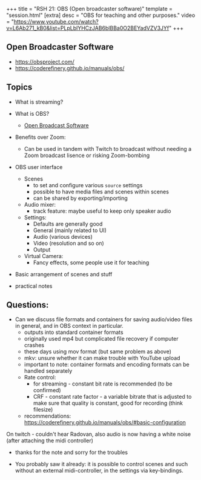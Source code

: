 +++
title = "RSH 21: OBS (Open broadcaster software)"
template = "session.html"
[extra]
desc = "OBS for teaching and other purposes."
video = "https://www.youtube.com/watch?v=L6Ab271_kB0&list=PLpLblYHCzJAB6blBBa0O2BEYadVZV3JYf"
+++

## Open Broadcaster Software

- https://obsproject.com/
- https://coderefinery.github.io/manuals/obs/


## Topics

- What is streaming?
- What is OBS?
    - [Open Broadcast Software](https://obsproject.com/)

- Benefits over Zoom:
    - Can be used in tandem with Twitch to broadcast without needing a Zoom broadcast lisence or risking Zoom-bombing

- OBS user interface
    - Scenes
        - to set and configure various `source` settings
        - possible to have media files and scenes within scenes
        - can be shared by exporting/importing
    - Audio mixer:
        - track feature: maybe useful to keep only speaker audio
    - Settings:
        - Defaults are generally good
        - General (mainly related to UI)
        - Audio (various devices)
        - Video (resolution and so on)
        - Output
    - Virtual Camera:
        - Fancy effects, some people use it for teaching

- Basic arrangement of scenes and stuff
- practical notes


## Questions:
- Can we discuss file formats and containers for saving audio/video files in general, and in OBS context in particular.
  - outputs into standard container formats
  - originally used mp4 but complicated file recovery if computer crashes
  - these days using mov format (but same problem as above)
  - mkv: unsure whether it can make trouble with YouTube upload
  - important to note: container formats and encoding formats can be handled separately
  - Rate control:
      - for streaming - constant bit rate is recommended (to be confirmed)
      - CRF - constant rate factor - a variable bitrate that is adjusted to make sure that quality is constant, good for recording (think filesize)
  - recommendations: https://coderefinery.github.io/manuals/obs/#basic-configuration

 On twitch - couldn't hear Radovan, also audio is now having a white noise (after attaching the midi controller)
  - thanks for the note and sorry for the troubles

- You probably saw it already: it is possible to control scenes and such without an external midi-controller, in the settings via key-bindings.

